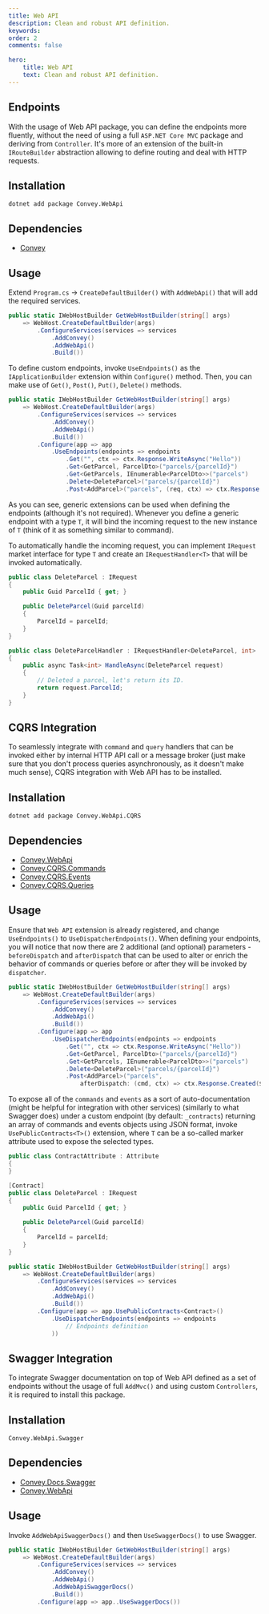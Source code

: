```yaml
---
title: Web API
description: Clean and robust API definition.
keywords:
order: 2
comments: false

hero:
    title: Web API
    text: Clean and robust API definition.
---
```


## Endpoints
With the usage of Web API package, you can define the endpoints more fluently, without the need of using a full `ASP.NET Core MVC` package and deriving from `Controller`. It's more of an extension of the built-in `IRouteBuilder` abstraction allowing to define routing and deal with HTTP requests.

## Installation
`dotnet add package Convey.WebApi`

## Dependencies

* [Convey](https://www.nuget.org/packages/Convey)

## Usage

Extend `Program.cs` -> `CreateDefaultBuilder()` with `AddWebApi()` that will add the required services.

```csharp
public static IWebHostBuilder GetWebHostBuilder(string[] args)
    => WebHost.CreateDefaultBuilder(args)
        .ConfigureServices(services => services
            .AddConvey()
            .AddWebApi()
            .Build())
```

To define custom endpoints, invoke `UseEndpoints()` as the `IApplicationBuilder` extension within `Configure()` method. Then, you can make use of `Get()`, `Post()`, `Put()`, `Delete()` methods.

```csharp
public static IWebHostBuilder GetWebHostBuilder(string[] args)
    => WebHost.CreateDefaultBuilder(args)
        .ConfigureServices(services => services
            .AddConvey()
            .AddWebApi()
            .Build())
        .Configure(app => app
            .UseEndpoints(endpoints => endpoints
                .Get("", ctx => ctx.Response.WriteAsync("Hello"))
                .Get<GetParcel, ParcelDto>("parcels/{parcelId}")
                .Get<GetParcels, IEnumerable<ParcelDto>>("parcels")
                .Delete<DeleteParcel>("parcels/{parcelId}")
                .Post<AddParcel>("parcels", (req, ctx) => ctx.Response.Created($"parcels/{req.ParcelId}"))))
```

As you can see, generic extensions can be used when defining the endpoints (although it's not required). Whenever you define a generic endpoint with a type `T`, it will bind the incoming request to the new instance of `T` (think of it as something similar to command).

To automatically handle the incoming request, you can implement `IRequest` market interface for type `T` and create an `IRequestHandler<T>` that will be invoked automatically.

```csharp
public class DeleteParcel : IRequest
{
    public Guid ParcelId { get; }

    public DeleteParcel(Guid parcelId)
    {
        ParcelId = parcelId;
    }
}

public class DeleteParcelHandler : IRequestHandler<DeleteParcel, int>
{
    public async Task<int> HandleAsync(DeleteParcel request)
    {
        // Deleted a parcel, let's return its ID.
        return request.ParcelId;
    }
}
```

## CQRS Integration

To seamlessly integrate with `command` and `query` handlers that can be invoked either by internal HTTP API call or a message broker (just make sure that you don't process queries asynchronously, as it doesn't make much sense), CQRS integration with Web API has to be installed.

## Installation
`dotnet add package Convey.WebApi.CQRS`

## Dependencies

* [Convey.WebApi](https://www.nuget.org/packages/Convey.WebApi)
* [Convey.CQRS.Commands](https://www.nuget.org/packages/Convey.CQRS.Commands)
* [Convey.CQRS.Events](https://www.nuget.org/packages/Convey.CQRS.Events)
* [Convey.CQRS.Queries](https://www.nuget.org/packages/Convey.CQRS.Queries)

## Usage

Ensure that `Web API` extension is already registered, and change `UseEndpoints()` to `UseDispatcherEndpoints()`. When defining your endpoints, you will notice that now there are 2 additional (and optional) parameters - `beforeDispatch` and `afterDispatch` that can be used to alter or enrich the behavior of commands or queries before or after they will be invoked by `dispatcher`.

```csharp
public static IWebHostBuilder GetWebHostBuilder(string[] args)
    => WebHost.CreateDefaultBuilder(args)
        .ConfigureServices(services => services
            .AddConvey()
            .AddWebApi()
            .Build())
        .Configure(app => app
            .UseDispatcherEndpoints(endpoints => endpoints
                .Get("", ctx => ctx.Response.WriteAsync("Hello"))
                .Get<GetParcel, ParcelDto>("parcels/{parcelId}")
                .Get<GetParcels, IEnumerable<ParcelDto>>("parcels")
                .Delete<DeleteParcel>("parcels/{parcelId}")
                .Post<AddParcel>("parcels",
                    afterDispatch: (cmd, ctx) => ctx.Response.Created($"parcels/{cmd.ParcelId}"))))
```

To expose all of the `commands` and `events` as a sort of auto-documentation (might be helpful for integration with other services) (similarly to what Swagger does) under a custom endpoint (by default: `_contracts`) returning an array of commands and events objects using JSON format, invoke `UsePublicContracts<T>()` extension, where `T` can be a so-called marker attribute used to expose the selected types.

```csharp
public class ContractAttribute : Attribute
{
}

[Contract]
public class DeleteParcel : IRequest
{
    public Guid ParcelId { get; }

    public DeleteParcel(Guid parcelId)
    {
        ParcelId = parcelId;
    }
}

public static IWebHostBuilder GetWebHostBuilder(string[] args)
    => WebHost.CreateDefaultBuilder(args)
        .ConfigureServices(services => services
            .AddConvey()
            .AddWebApi()
            .Build())
        .Configure(app => app.UsePublicContracts<Contract>()
            .UseDispatcherEndpoints(endpoints => endpoints
                // Endpoints definition
            ))
```

## Swagger Integration

To integrate Swagger documentation on top of Web API defined as a set of endpoints without the usage of full `AddMvc()` and using custom `Controllers`, it is required to install this package.

## Installation
`Convey.WebApi.Swagger`

## Dependencies

* [Convey.Docs.Swagger](Convey.Docs.Swagger)
* [Convey.WebApi](https://www.nuget.org/packages/Convey.WebApi)

## Usage

Invoke `AddWebApiSwaggerDocs()` and then `UseSwaggerDocs()` to use Swagger.

```csharp
public static IWebHostBuilder GetWebHostBuilder(string[] args)
    => WebHost.CreateDefaultBuilder(args)
        .ConfigureServices(services => services
            .AddConvey()
            .AddWebApi()
            .AddWebApiSwaggerDocs()
            .Build())
        .Configure(app => app..UseSwaggerDocs())
```